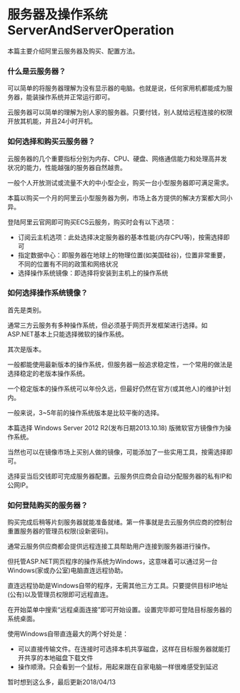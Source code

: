 # 服务器及操作系统ServerAndServerOperation
本篇主要介绍阿里云服务器及购买、配置方法。

### 什么是云服务器？
可以简单的将服务器理解为没有显示器的电脑。也就是说，任何家用机都能成为服务器，能装操作系统并正常运行即可。

云服务器可以简单的理解为别人家的服务器。只要付钱，别人就给远程连接的权限开放其机能，并且24小时开机。

### 如何选择和购买云服务器？
云服务器的几个重要指标分别为内存、CPU、硬盘、网络通信能力和处理高并发状况的能力，性能越强的服务器自然越贵。

一般个人开放测试或流量不大的中小型企业，购买一台小型服务器即可满足需求。

本篇以购买一个月的阿里云小型服务器为例，市场上各方提供的解决方案都大同小异。

登陆阿里云官网即可购买ECS云服务，购买时会有以下选项：

* 订阅云主机选项：此处选择决定服务器的基本性能(内存CPU等)，按需选择即可
* 指定数据中心：即服务器在地球上的物理位置(如美国硅谷)，位置非常重要，不同的位置有不同的政策和网络状况
* 选择操作系统镜像：即选择将安装到主机上的操作系统

### 如何选择操作系统镜像？
首先是类别。

通常三方云服务有多种操作系统，但必须基于网页开发框架进行选择。如ASP.NET基本上只能选择微软的操作系统。

其次是版本。

一般都能使用最新版本的操作系统，但服务器一般追求稳定性，一个常用的做法是选择稳定的老版本操作系统。

一个稳定版本的操作系统可以年份久远，但最好仍然在官方(或其他人)的维护计划内。

一般来说，3~5年前的操作系统版本是比较平衡的选择。

本篇选择 Windows Server 2012 R2(发布日期2013.10.18) 版微软官方镜像作为操作系统。

当然也可以在镜像市场上买别人做的镜像，可能添加了一些实用工具，按需选择即可。

选择妥当后交钱即可完成服务器配置。云服务供应商会自动分配服务器的私有IP和公网IP。

### 如何登陆购买的服务器？
购买完成后稍等片刻服务器就能准备就绪。第一件事就是去云服务供应商的控制台重置服务器的管理员权限(设新密码)。

通常云服务供应商都会提供远程连接工具帮助用户连接到服务器进行操作。

但托管ASP.NET网页程序的操作系统为Windows，这意味着可以通过另一台Windows(家或办公室)电脑直连远程协助。

直连远程协助是Windows自带的程序，无需其他三方工具。只要提供目标IP地址(公有)以及管理员权限即可远程直连。

在开始菜单中搜索“远程桌面连接”即可开始设置。设置完毕即可登陆目标服务器的系统桌面。

使用Windows自带直连最大的两个好处是：

* 可以直接传输文件。在连接时可选择本机共享磁盘，这样在目标服务器就能打开共享的本地磁盘下载文件
* 操作顺滑。只会看到一个鼠标，用起来跟在自家电脑一样很难感受到延迟

暂时想到这么多，最后更新2018/04/13
